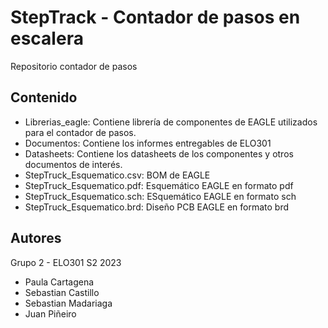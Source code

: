 # StepTrack - Contador de pasos en escalera
Repositorio contador de pasos 
## Contenido
- Librerias_eagle: Contiene librería de componentes de EAGLE utilizados para el contador de pasos.
- Documentos: Contiene los informes entregables de ELO301
- Datasheets: Contiene los datasheets de los componentes y otros documentos de interés.
- StepTruck_Esquematico.csv: BOM de EAGLE
- StepTruck_Esquematico.pdf: Esquemático EAGLE en formato pdf
- StepTruck_Esquematico.sch: ESquemático EAGLE en formato sch
- StepTruck_Esquematico.brd: Diseño PCB EAGLE en formato brd

## Autores
Grupo 2 - ELO301 S2 2023
- Paula Cartagena
- Sebastian Castillo
- Sebastian Madariaga
- Juan Piñeiro
